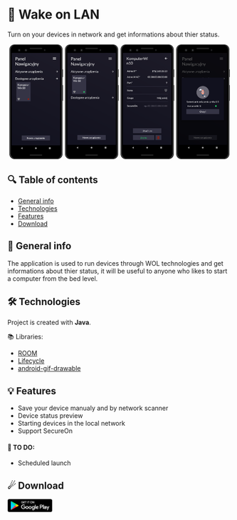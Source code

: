 # 🥱 Wake on LAN
Turn on your devices in network and get informations about thier status.

<p float="left" align="center">
	<img src="assets/1.png" width="24%" />
	<img src="assets/2.png" width="24%" /> 
	<img src="assets/3.png" width="24%"/>
	<img src="assets/4.png" width="24%"/>
</p>

## 🔍 Table of contents
* [General info](#-general-info)
* [Technologies](#-technologies)
* [Features](#-features)
* [Download](#-download)

## 📝 General info
The application is used to run devices through WOL technologies and get informations about thier status, it will be useful to anyone who likes to start a computer from the bed level.
	
## 🛠 Technologies
Project is created with **Java**.

📚 Libraries:
* [ROOM](https://developer.android.com/jetpack/androidx/releases/room)
* [Lifecycle](https://developer.android.com/jetpack/androidx/releases/lifecycle)
* [android-gif-drawable](https://github.com/koral--/android-gif-drawable)

## 💡 Features
* Save your device manualy and by network scanner
* Device status preview
* Starting devices in the local network
* Support SecureOn

#### 🎯 TO DO:
* Scheduled launch

## ☄ Download
<a href="https://play.google.com/store/apps/details?id=dev.dazai.wol"><img src="assets/google_play_download.png" width="20%"/></a>
